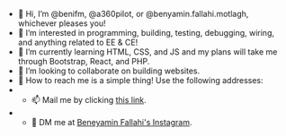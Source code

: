 - 👋 Hi, I’m @benifm, @a360pilot, or @benyamin.fallahi.motlagh, whichever pleases you!
- 👀 I’m interested in programming, building, testing, debugging, wiring, and anything related to EE & CE!
- 🌱 I’m currently learning HTML, CSS, and JS and my plans will take me through Bootstrap, React, and PHP.
- 💞️ I’m looking to collaborate on building websites.
- &#128075; How to reach me is a simple thing! Use the following addresses:
- - &#128235; Mail me by clicking [this link](mailto:a360pilot.business@gmail.com).
- - &#128241; DM me at [Beneyamin Fallahi's Instagram](https://www.instagram.com/benyamin.fallahi.motlagh/).

<!---
Benifm/Benifm is a ✨ special ✨ repository because its `README.md` (this file) appears on your GitHub profile.
You can click the Preview link to take a look at your changes.
--->
